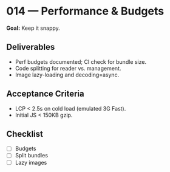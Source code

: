 # 014 — Performance & Budgets

**Goal:** Keep it snappy.

## Deliverables
- Perf budgets documented; CI check for bundle size.
- Code splitting for reader vs. management.
- Image lazy-loading and decoding=async.

## Acceptance Criteria
- LCP < 2.5s on cold load (emulated 3G Fast).
- Initial JS < 150KB gzip.

## Checklist
- [ ] Budgets
- [ ] Split bundles
- [ ] Lazy images